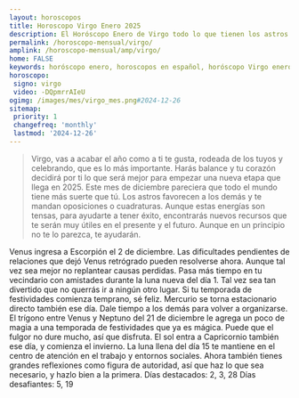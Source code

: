 ```yaml
---
layout: horoscopos
title: Horoscopo Virgo Enero 2025
description: El Horóscopo Enero de Virgo todo lo que tienen los astros preparados para este mes, amor, trabajo, familia. Todo sobre astrologia, tarot, predicciones. Horoscopo gratis en español, predicciones y astrología.
permalink: /horoscopo-mensual/virgo/
amplink: /horoscopo-mensual/amp/virgo/
home: FALSE
keywords: horóscopo enero, horoscopos en español, horóscopo Virgo enero , horóscopo esperanza gracia, horoscop, horóscopos gratis, horoscopo Virgo, Tarot, Astrologia, Zodíaco, Virgo, horoscopo gratis, horoscopo del mes 
horoscopo:
 signo: virgo
 video: -DQpmrrAIeU
ogimg: /images/mes/virgo_mes.png#2024-12-26
sitemap:
 priority: 1
 changefreq: 'monthly'
 lastmod: '2024-12-26'
---
```



 > Virgo, vas a acabar el año como a ti te gusta, rodeada de los tuyos y celebrando, que es lo más importante. Harás balance y tu corazón decidirá por ti lo que será mejor para empezar una nueva etapa que llega en 2025. Este mes de diciembre pareciera que todo el mundo tiene más suerte que tú. Los astros favorecen a los demás y te mandan oposiciones o cuadraturas. Aunque estas energías son tensas, para ayudarte a tener éxito, encontrarás nuevos recursos que te serán muy útiles en el presente y el futuro. Aunque en un principio no te lo parezca, te ayudarán.



Venus ingresa a Escorpión el 2 de diciembre. Las dificultades pendientes de relaciones que dejó Venus retrógrado pueden resolverse ahora. Aunque tal vez sea mejor no replantear causas perdidas. 
Pasa más tiempo en tu vecindario con amistades durante la luna nueva del día 1. Tal vez sea tan divertido que no querrás ir a ningún otro lugar. Si tu temporada de festividades comienza temprano, sé feliz. Mercurio se torna estacionario directo también ese día. Dale tiempo a los demás para volver a organizarse. 
El trígono entre Venus y Neptuno del 21 de diciembre le agrega un poco de magia a una temporada de festividades que ya es mágica. Puede que el fulgor no dure mucho, así que disfruta. El sol entra a Capricornio también ese día, y comienza el invierno. 
La luna llena del día 15 te mantiene en el centro de atención en el trabajo y entornos sociales. Ahora también tienes grandes reflexiones como figura de autoridad, así que haz lo que sea necesario, y hazlo bien a la primera. 
Días destacados: 2, 3, 28
Días desafiantes: 5, 19